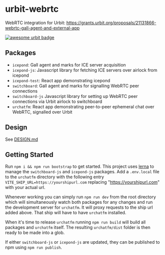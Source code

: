 # urbit-webrtc
WebRTC integration for Urbit: https://grants.urbit.org/proposals/21131866-webrtc-gall-agent-and-external-app

[![awesome urbit badge](https://img.shields.io/badge/~-awesome%20urbit-lightgrey)](https://github.com/urbit/awesome-urbit)

## Packages
- `icepond`: Gall agent and marks for ICE server acquisition
- `icepond-js`: Javascript library for fetching ICE servers over airlock from icepond
- `icepond-test`: React app demonstrating icepond
- `switchboard`: Gall agent and marks for signalling WebRTC peer connections
- `switchboard-js` Javascript library for setting up WebRTC peer connections via Urbit airlock to switchboard
- `urchatfm`: React app demonstrating peer-to-peer ephemeral chat over WebRTC, signalled over Urbit

## Design
See [DESIGN.md](DESIGN.md)

## Getting Started

Run `npm i && npm run bootstrap` to get started. This project uses [lerna](https://lerna.js.org/) to manage the `switchboard-js` and `icepond-js` packages. Add a `.env.local` file to the `urchatfm` directory with the following entry `VITE_SHIP_URL=https://yourshipurl.com` replacing "https://yourshipurl.com" with your actual url.

Whenever working you can simply run `npm run dev` from the root directory which will simultaneously watch both packages for any changes and run the development server for `urchatfm`. It will proxy requests to the ship url added above. That ship will have to have `urchatfm` installed.

When it's time to release `urchatfm` running `npm run build` will build all packages and `urchatfm` itself. The resulting `urchatfm/dist` folder is then ready to be made into a glob.

If either `switchboard-js` or `icepond-js` are updated, they can be published to npm using `npm run publish`.
